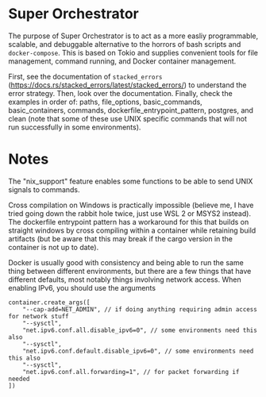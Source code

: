 # Super Orchestrator

The purpose of Super Orchestrator is to act as a more easliy programmable, scalable, and debuggable
alternative to the horrors of bash scripts and `docker-compose`. This is based on Tokio and supplies
convenient tools for file management, command running, and Docker container management.

First, see the documentation of `stacked_errors`
(https://docs.rs/stacked_errors/latest/stacked_errors/) to understand the error strategy. Then, look
over the documentation. Finally, check the examples in order of: paths, file_options,
basic_commands, basic_containers, commands, dockerfile_entrypoint_pattern, postgres, and clean 
(note that some of these use UNIX specific commands that will not run successfully in some
environments).

# Notes

The "nix_support" feature enables some functions to be able to send UNIX signals to commands.

Cross compilation on Windows is practically impossible (believe me, I have tried going down the
rabbit hole twice, just use WSL 2 or MSYS2 instead). The dockerfile entrypoint pattern has a
workaround for this that builds on straight windows by cross compiling within a container while
retaining build artifacts (but be aware that this may break if the cargo version in the container
is not up to date).

Docker is usually good with consistency and being able to run the same thing between different
environments, but there are a few things that have different defaults, most notably things involving
network access. When enabling IPv6, you should use the arguments
```
container.create_args([
    "--cap-add=NET_ADMIN", // if doing anything requiring admin access for network stuff
    "--sysctl",
    "net.ipv6.conf.all.disable_ipv6=0", // some environments need this also
    "--sysctl",
    "net.ipv6.conf.default.disable_ipv6=0", // some environments need this also
    "--sysctl",
    "net.ipv6.conf.all.forwarding=1", // for packet forwarding if needed
])
```
